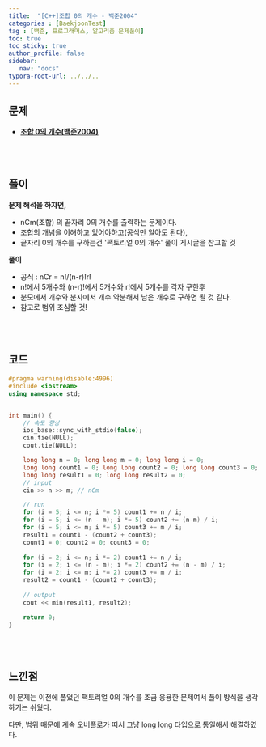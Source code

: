 ```yaml
---
title:  "[C++]조합 0의 개수 - 백준2004"
categories : [BaekjoonTest]
tag : [백준, 프로그래머스, 알고리즘 문제풀이]
toc: true
toc_sticky: true
author_profile: false
sidebar:
   nav: "docs"
typora-root-url: ../../..
---
```




## 문제

* **[조합 0의 개수(백준2004)](https://www.acmicpc.net/problem/2004)**

<br><br>

## 풀이

**문제 해석을 하자면,**

* nCm(조합) 의 끝자리 0의 개수를 출력하는 문제이다.
* 조합의 개념을 이해하고 있어야하고(공식만 알아도 된다),
* 끝자리 0의 개수를 구하는건 '팩토리얼 0의 개수' 풀이 게시글을 참고할 것



**풀이**

* 공식 : nCr = n!/(n-r)!r!
* n!에서 5개수와 (n-r)!에서 5개수와 r!에서 5개수를 각자 구한후
* 분모에서 개수와 분자에서 개수 약분해서 남은 개수로 구하면 될 것 같다.
* 참고로 범위 조심할 것!




<br><br>

## 코드

```c++
#pragma warning(disable:4996)
#include <iostream>
using namespace std;


int main() {
	// 속도 향상
	ios_base::sync_with_stdio(false);
	cin.tie(NULL); 
	cout.tie(NULL);

	long long n = 0; long long m = 0; long long i = 0;
	long long count1 = 0; long long count2 = 0; long long count3 = 0;
	long long result1 = 0; long long result2 = 0;
	// input
	cin >> n >> m; // nCm

	// run
	for (i = 5; i <= n; i *= 5) count1 += n / i;
	for (i = 5; i <= (n - m); i *= 5) count2 += (n-m) / i;
	for (i = 5; i <= m; i *= 5) count3 += m / i;
	result1 = count1 - (count2 + count3);
	count1 = 0; count2 = 0; count3 = 0;
	
	for (i = 2; i <= n; i *= 2) count1 += n / i;
	for (i = 2; i <= (n - m); i *= 2) count2 += (n - m) / i;
	for (i = 2; i <= m; i *= 2) count3 += m / i;
	result2 = count1 - (count2 + count3);
	
	// output
	cout << min(result1, result2);

	return 0;
}
```

<br><br>

## 느낀점

이 문제는 이전에 풀었던 팩토리얼 0의 개수를 조금 응용한 문제여서 풀이 방식을 생각하기는 쉬웠다.

다만, 범위 때문에 계속 오버플로가 떠서 그냥 long long 타입으로 통일해서 해결하였다.
